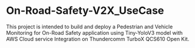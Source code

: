# On-Road-Safety-V2X_UseCase
This project is intended to build and deploy a Pedestrian and Vehicle Monitoring for On-Road Safety application using Tiny-YoloV3 model with AWS Cloud service Integration on Thundercomm TurboX QCS610 Open Kit.
